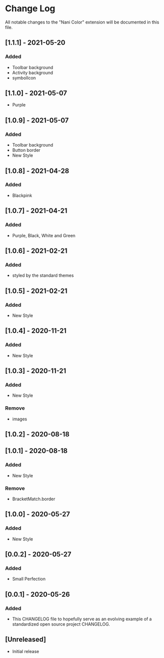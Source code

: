 # Change Log

All notable changes to the "Nani Color" extension will be documented in this file.

## [1.1.1] - 2021-05-20
### Added
- Toolbar background
- Activity background
- symbolIcon

## [1.1.0] - 2021-05-07
- Purple

## [1.0.9] - 2021-05-07
### Added
- Toolbar background
- Button border
- New Style

## [1.0.8] - 2021-04-28
### Added
- Blackpink

## [1.0.7] - 2021-04-21
### Added
- Purple, Black, White and Green

## [1.0.6] - 2021-02-21
### Added
- styled by the standard themes

## [1.0.5] - 2021-02-21
### Added
- New Style

## [1.0.4] - 2020-11-21
### Added
- New Style

## [1.0.3] - 2020-11-21
### Added
- New Style

### Remove
- images

## [1.0.2] - 2020-08-18

## [1.0.1] - 2020-08-18
### Added
- New Style

### Remove
- BracketMatch.border

## [1.0.0] - 2020-05-27
### Added
- New Style

## [0.0.2] - 2020-05-27
### Added
- Small Perfection

## [0.0.1] - 2020-05-26
### Added
- This CHANGELOG file to hopefully serve as an evolving example of a standardized open source project CHANGELOG.

## [Unreleased]

- Initial release
